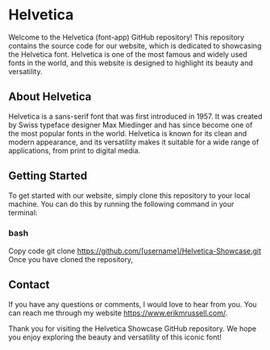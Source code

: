 # Helvetica 
Welcome to the Helvetica (font-app) GitHub repository! This repository contains the source code for our website, which is dedicated to showcasing the Helvetica font. Helvetica is one of the most famous and widely used fonts in the world, and this website is designed to highlight its beauty and versatility.

## About Helvetica
Helvetica is a sans-serif font that was first introduced in 1957. It was created by Swiss typeface designer Max Miedinger and has since become one of the most popular fonts in the world. Helvetica is known for its clean and modern appearance, and its versatility makes it suitable for a wide range of applications, from print to digital media.

## Getting Started
To get started with our website, simply clone this repository to your local machine. You can do this by running the following command in your terminal:

### bash
Copy code
git clone https://github.com/[username]/Helvetica-Showcase.git
Once you have cloned the repository, 

## Contact
If you have any questions or comments, I would love to hear from you. You can reach me through my website https://www.erikmrussell.com/.

Thank you for visiting the Helvetica Showcase GitHub repository. We hope you enjoy exploring the beauty and versatility of this iconic font!
